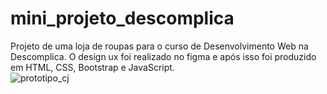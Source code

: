 # mini_projeto_descomplica
Projeto de uma loja de roupas para o curso de Desenvolvimento Web na Descomplica.
O design ux foi realizado no figma e após isso foi produzido em HTML, CSS, Bootstrap e JavaScript. 
<br/>
![prototipo_cj](https://github.com/rayanereissler/mini_projeto_descomplica/assets/94932481/3c2184a1-28e3-4bb3-86b2-71408bc2ac41)
  
